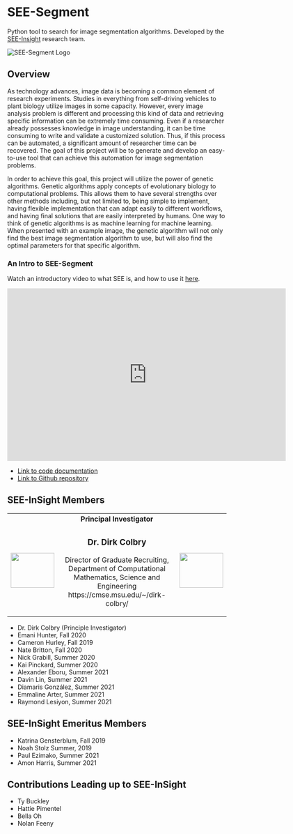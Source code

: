 # SEE-Segment  

Python tool to search for image segmentation algorithms.  Developed by the [SEE-Insight](https://see-insight.github.io) research team.

![SEE-Segment Logo](SEE-Segment_logo.png)

## Overview

As technology advances, image data is becoming a common element of research experiments. Studies in everything from self-driving vehicles to plant biology utilize images in some capacity. However, every image analysis problem is different and processing this kind of data and retrieving specific information can be extremely time consuming. Even if a researcher already possesses knowledge in image understanding, it can be time consuming to write and validate a customized solution. Thus, if this process can be automated, a significant amount of researcher time can be recovered. The goal of this project will be to generate and develop an easy-to-use tool that can achieve this automation for image segmentation problems.

In order to achieve this goal, this project will utilize the power of genetic algorithms. Genetic algorithms apply concepts of evolutionary biology to computational problems. This allows them to have several strengths over other methods including, but not limited to, being simple to implement, having flexible implementation that can adapt easily to different workflows, and having final solutions that are easily interpreted by humans. One way to think of genetic algorithms is as machine learning for machine learning. When presented with an example image, the genetic algorithm will not only find the best image segmentation algorithm to use, but will also find the optimal parameters for that specific algorithm.



### An Intro to SEE-Segment

Watch an introductory video to what SEE is, and how to use it [here](https://mediaspace.msu.edu/media/t/1_60yjrdjs).

<iframe id="kaltura_player" src="https://cdnapisec.kaltura.com/p/811482/sp/81148200/embedIframeJs/uiconf_id/27551951/partner_id/811482?iframeembed=true&playerId=kaltura_player&entry_id=1_60yjrdjs&flashvars[streamerType]=auto&amp;flashvars[localizationCode]=en&amp;flashvars[leadWithHTML5]=true&amp;flashvars[sideBarContainer.plugin]=true&amp;flashvars[sideBarContainer.position]=left&amp;flashvars[sideBarContainer.clickToClose]=true&amp;flashvars[chapters.plugin]=true&amp;flashvars[chapters.layout]=vertical&amp;flashvars[chapters.thumbnailRotator]=false&amp;flashvars[streamSelector.plugin]=true&amp;flashvars[EmbedPlayer.SpinnerTarget]=videoHolder&amp;flashvars[dualScreen.plugin]=true&amp;flashvars[hotspots.plugin]=1&amp;flashvars[Kaltura.addCrossoriginToIframe]=true&amp;&wid=1_tnse5bqv" width="640" height="396" allowfullscreen webkitallowfullscreen mozAllowFullScreen allow="autoplay *; fullscreen *; encrypted-media *" sandbox="allow-forms allow-same-origin allow-scripts allow-top-navigation allow-pointer-lock allow-popups allow-modals allow-orientation-lock allow-popups-to-escape-sandbox allow-presentation allow-top-navigation-by-user-activation" frameborder="0" title="Kaltura Player"></iframe>

* [Link to code documentation](./see/index.html)
* [Link to Github repository](https://github.com/see-insight/see-segment)

## SEE-InSight Members

<table>
  <tr>
    <td> </td>
    <td align="center"> 
      <b> Principal Investigator </b> 
    </td>
    <td> </td>
  </tr>
  <tr>
    <td align="center"> <image src="./Images/Dirk.jpeg" width="100px" height="80px"></image>  </td>
    <td align="center"> 
      <h3> Dr. Dirk Colbry</h3> 
      <p> Director of Graduate Recruiting, Department of Computational Mathematics, Science and Engineering https://cmse.msu.edu/~/dirk-colbry/ </p>
    </td>
    <td align="center"> <image src="./Images/Dirk_Segmented.png" width="100px" height="80px"></image> </td>
  </tr>
</table>

- Dr. Dirk Colbry (Principle Investigator)
- Emani Hunter, Fall 2020
- Cameron Hurley, Fall 2019
- Nate Britton, Fall 2020
- Nick Grabill, Summer 2020
- Kai Pinckard, Summer 2020
- Alexander Eboru, Summer 2021
- Davin Lin, Summer 2021
- Diamaris González, Summer 2021
- Emmaline Arter, Summer 2021
- Raymond Lesiyon, Summer 2021

## SEE-InSight Emeritus Members
- Katrina Gensterblum, Fall 2019
- Noah Stolz Summer, 2019
- Paul Ezimako, Summer 2021
- Amon Harris, Summer 2021

## Contributions Leading up to SEE-InSight
- Ty Buckley
- Hattie Pimentel
- Bella Oh
- Nolan Feeny
